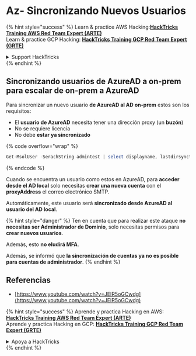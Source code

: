 # Az- Sincronizando Nuevos Usuarios

{% hint style="success" %}
Learn & practice AWS Hacking:<img src="../../../../.gitbook/assets/image (1) (1) (1) (1).png" alt="" data-size="line">[**HackTricks Training AWS Red Team Expert (ARTE)**](https://training.hacktricks.xyz/courses/arte)<img src="../../../../.gitbook/assets/image (1) (1) (1) (1).png" alt="" data-size="line">\
Learn & practice GCP Hacking: <img src="../../../../.gitbook/assets/image (2) (1).png" alt="" data-size="line">[**HackTricks Training GCP Red Team Expert (GRTE)**<img src="../../../../.gitbook/assets/image (2) (1).png" alt="" data-size="line">](https://training.hacktricks.xyz/courses/grte)

<details>

<summary>Support HackTricks</summary>

* Check the [**subscription plans**](https://github.com/sponsors/carlospolop)!
* **Join the** 💬 [**Discord group**](https://discord.gg/hRep4RUj7f) or the [**telegram group**](https://t.me/peass) or **follow** us on **Twitter** 🐦 [**@hacktricks\_live**](https://twitter.com/hacktricks_live)**.**
* **Share hacking tricks by submitting PRs to the** [**HackTricks**](https://github.com/carlospolop/hacktricks) and [**HackTricks Cloud**](https://github.com/carlospolop/hacktricks-cloud) github repos.

</details>
{% endhint %}

## Sincronizando usuarios de AzureAD a on-prem para escalar de on-prem a AzureAD

Para sincronizar un nuevo usuario **de AzureAD al AD on-prem** estos son los requisitos:

* El **usuario de AzureAD** necesita tener una dirección proxy (un **buzón**)
* No se requiere licencia
* No debe **estar ya sincronizado**

{% code overflow="wrap" %}
```powershell
Get-MsolUser -SerachString admintest | select displayname, lastdirsynctime, proxyaddresses, lastpasswordchangetimestamp | fl
```
{% endcode %}

Cuando se encuentra un usuario como estos en AzureAD, para **acceder desde el AD local** solo necesitas **crear una nueva cuenta** con el **proxyAddress** el correo electrónico SMTP.

Automáticamente, este usuario será **sincronizado desde AzureAD al usuario del AD local**.

{% hint style="danger" %}
Ten en cuenta que para realizar este ataque **no necesitas ser Administrador de Dominio**, solo necesitas permisos para **crear nuevos usuarios**.

Además, esto **no eludirá MFA**.

Además, se informó que **la sincronización de cuentas ya no es posible para cuentas de administrador**.
{% endhint %}

## Referencias

* [https://www.youtube.com/watch?v=JEIR5oGCwdg](https://www.youtube.com/watch?v=JEIR5oGCwdg)

{% hint style="success" %}
Aprende y practica Hacking en AWS:<img src="../../../../.gitbook/assets/image (1) (1) (1) (1).png" alt="" data-size="line">[**HackTricks Training AWS Red Team Expert (ARTE)**](https://training.hacktricks.xyz/courses/arte)<img src="../../../../.gitbook/assets/image (1) (1) (1) (1).png" alt="" data-size="line">\
Aprende y practica Hacking en GCP: <img src="../../../../.gitbook/assets/image (2) (1).png" alt="" data-size="line">[**HackTricks Training GCP Red Team Expert (GRTE)**<img src="../../../../.gitbook/assets/image (2) (1).png" alt="" data-size="line">](https://training.hacktricks.xyz/courses/grte)

<details>

<summary>Apoya a HackTricks</summary>

* Revisa los [**planes de suscripción**](https://github.com/sponsors/carlospolop)!
* **Únete al** 💬 [**grupo de Discord**](https://discord.gg/hRep4RUj7f) o al [**grupo de telegram**](https://t.me/peass) o **síguenos** en **Twitter** 🐦 [**@hacktricks\_live**](https://twitter.com/hacktricks_live)**.**
* **Comparte trucos de hacking enviando PRs a los** [**repositorios de HackTricks**](https://github.com/carlospolop/hacktricks) y [**HackTricks Cloud**](https://github.com/carlospolop/hacktricks-cloud).

</details>
{% endhint %}
